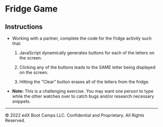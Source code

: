# Fridge Game

## Instructions

* Working with a partner, complete the code for the fridge activity such that:

  1. JavaScript dynamically generates buttons for each of the letters on the screen.

  2. Clicking any of the buttons leads to the SAME letter being displayed on the screen.

  3. Hitting the "Clear" button erases all of the letters from the fridge.

* **Note:** This is a challenging exercise. You may want one person to type while the other watches over to catch bugs and/or research necessary snippets.

---

© 2022 edX Boot Camps LLC. Confidential and Proprietary. All Rights Reserved.
